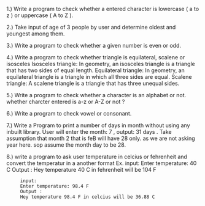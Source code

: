 1.) Write a program to check whether a entered character is lowercase ( a to z ) or uppercase ( A to Z ).

2.) Take input of age of 3 people by user and determine oldest and youngest among them.

3.) Write a program to check whether a given number is even or odd.

4.) Write a program to check whether triangle is equilateral, scalene or isosceles
        Isosceles triangle: In geometry, an isosceles triangle is a triangle that has two sides of equal length.
        Equilateral triangle: In geometry, an equilateral triangle is a triangle in which all three sides are equal.
        Scalene triangle: A scalene triangle is a triangle that has three unequal sides.
        
5.) Write a program to check whether a character is an alphabet or not. whether charcter entered is a-z or A-Z or not ?

6.) Write a program to check vowel or consonant.

7.) Write a Program to print a number of days in month without using any inbuilt library. User will enter the month: 7 , output: 31 days .
    Take assumption that month 2 that is feB will have 28 only. as we are not asking year here. sop assume the month day to be 28.

8.) write a program to ask user temperature in celcius or fehrenheit and convert the temperatur in a another format
     Ex. 
         input:
         Enter temperature: 40 C
         Output :
         Hey temperature 40 C  in fehrenheit will be 104 F
         
         input:
         Enter temperature: 98.4 F
         Output :
         Hey temperature 98.4 F in celcius will be 36.88 C
